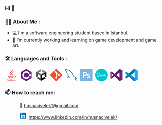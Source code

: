 ### Hi 👋

<!--
**husnacivelek/husnacivelek** is a ✨ _special_ ✨ repository because its `README.md` (this file) appears on your GitHub profile.

Here are some ideas to get you started:

- 🔭 I’m currently working on ...
- 🌱 I’m currently learning ...
- 👯 I’m looking to collaborate on ...
- 🤔 I’m looking for help with ...
- 💬 Ask me about ...
- 📫 How to reach me: ...
- 😄 Pronouns: ...
- ⚡ Fun fact: ...


-->

### :woman_technologist: About Me :
- :computer: I'm a software engineering student based in Istanbul.
- 🔭 I’m currently working and learning on game development and game art.


### :hammer_and_wrench: Languages and Tools :
<div>
   <img src= "https://github.com/devicons/devicon/blob/master/icons/java/java-plain.svg" title="Java"  alt="Java" width="40" height="40"/>&nbsp;
  <img src= "https://github.com/devicons/devicon/blob/master/icons/csharp/csharp-plain.svg" title="CSharp"  alt="CSharp" width="40" height="40"/>&nbsp;
<img src= "https://github.com/devicons/devicon/blob/master/icons/unity/unity-original.svg" title="Unity"  alt="Unity" width="40" height="40"/>&nbsp;
   <img src= "https://github.com/devicons/devicon/blob/master/icons/git/git-plain.svg" title="Git"  alt="Git" width="40" height="40"/>&nbsp;
   <img src= "https://github.com/devicons/devicon/blob/master/icons/mysql/mysql-original.svg" title="MySQL"  alt="MySQL" width="40" height="40"/>&nbsp;
  <img src= "https://github.com/devicons/devicon/blob/master/icons/photoshop/photoshop-plain.svg" title="Photoshop"  alt="Photoshop" width="40" height="40"/>&nbsp;
    <img src= "https://github.com/devicons/devicon/blob/master/icons/canva/canva-original.svg" title="Canva"  alt="Canva" width="40" height="40"/>&nbsp;
  <img src= "https://github.com/devicons/devicon/blob/master/icons/visualstudio/visualstudio-plain.svg" title="VisualStudio"  alt="VisualStudio" width="40" height="40"/>&nbsp;
   <img src= "https://github.com/devicons/devicon/blob/master/icons/vscode/vscode-original.svg" title="VSCode"  alt="VSCode" width="40" height="40"/>
  
  </div>
  
  ### :mailbox: How to reach me: 
<ul>

<ul>

 
 :email: husnacivelek1@gmail.com
 
 <img src= "https://github.com/devicons/devicon/blob/master/icons/linkedin/linkedin-original.svg" title="Linkedin"  alt="Linkedin" width="20" height="20"/>&nbsp; https://www.linkedin.com/in/husnacivelek/
 </ul>
 </ul>

